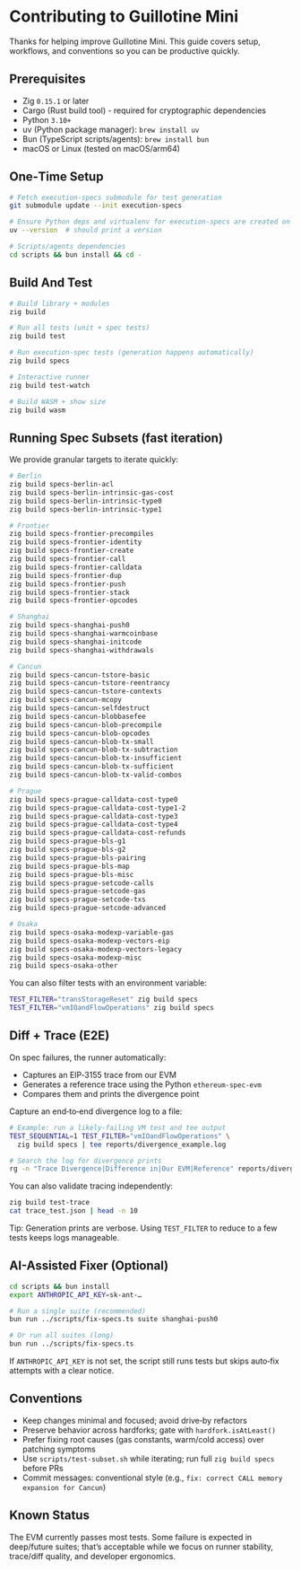 # Contributing to Guillotine Mini

Thanks for helping improve Guillotine Mini. This guide covers setup, workflows, and conventions so you can be productive quickly.

## Prerequisites

- Zig `0.15.1` or later
- Cargo (Rust build tool) - required for cryptographic dependencies
- Python `3.10+`
- uv (Python package manager): `brew install uv`
- Bun (TypeScript scripts/agents): `brew install bun`
- macOS or Linux (tested on macOS/arm64)

## One‑Time Setup

```bash
# Fetch execution-specs submodule for test generation
git submodule update --init execution-specs

# Ensure Python deps and virtualenv for execution-specs are created on first fill
uv --version  # should print a version

# Scripts/agents dependencies
cd scripts && bun install && cd -
```

## Build And Test

```bash
# Build library + modules
zig build

# Run all tests (unit + spec tests)
zig build test

# Run execution-spec tests (generation happens automatically)
zig build specs

# Interactive runner
zig build test-watch

# Build WASM + show size
zig build wasm
```

## Running Spec Subsets (fast iteration)

We provide granular targets to iterate quickly:

```bash
# Berlin
zig build specs-berlin-acl
zig build specs-berlin-intrinsic-gas-cost
zig build specs-berlin-intrinsic-type0
zig build specs-berlin-intrinsic-type1

# Frontier
zig build specs-frontier-precompiles
zig build specs-frontier-identity
zig build specs-frontier-create
zig build specs-frontier-call
zig build specs-frontier-calldata
zig build specs-frontier-dup
zig build specs-frontier-push
zig build specs-frontier-stack
zig build specs-frontier-opcodes

# Shanghai
zig build specs-shanghai-push0
zig build specs-shanghai-warmcoinbase
zig build specs-shanghai-initcode
zig build specs-shanghai-withdrawals

# Cancun
zig build specs-cancun-tstore-basic
zig build specs-cancun-tstore-reentrancy
zig build specs-cancun-tstore-contexts
zig build specs-cancun-mcopy
zig build specs-cancun-selfdestruct
zig build specs-cancun-blobbasefee
zig build specs-cancun-blob-precompile
zig build specs-cancun-blob-opcodes
zig build specs-cancun-blob-tx-small
zig build specs-cancun-blob-tx-subtraction
zig build specs-cancun-blob-tx-insufficient
zig build specs-cancun-blob-tx-sufficient
zig build specs-cancun-blob-tx-valid-combos

# Prague
zig build specs-prague-calldata-cost-type0
zig build specs-prague-calldata-cost-type1-2
zig build specs-prague-calldata-cost-type3
zig build specs-prague-calldata-cost-type4
zig build specs-prague-calldata-cost-refunds
zig build specs-prague-bls-g1
zig build specs-prague-bls-g2
zig build specs-prague-bls-pairing
zig build specs-prague-bls-map
zig build specs-prague-bls-misc
zig build specs-prague-setcode-calls
zig build specs-prague-setcode-gas
zig build specs-prague-setcode-txs
zig build specs-prague-setcode-advanced

# Osaka
zig build specs-osaka-modexp-variable-gas
zig build specs-osaka-modexp-vectors-eip
zig build specs-osaka-modexp-vectors-legacy
zig build specs-osaka-modexp-misc
zig build specs-osaka-other
```

You can also filter tests with an environment variable:

```bash
TEST_FILTER="transStorageReset" zig build specs
TEST_FILTER="vmIOandFlowOperations" zig build specs
```

## Diff + Trace (E2E)

On spec failures, the runner automatically:
- Captures an EIP‑3155 trace from our EVM
- Generates a reference trace using the Python `ethereum-spec-evm`
- Compares them and prints the divergence point

Capture an end‑to‑end divergence log to a file:

```bash
# Example: run a likely-failing VM test and tee output
TEST_SEQUENTIAL=1 TEST_FILTER="vmIOandFlowOperations" \
  zig build specs | tee reports/divergence_example.log

# Search the log for divergence prints
rg -n "Trace Divergence|Difference in|Our EVM|Reference" reports/divergence_example.log
```

You can also validate tracing independently:

```bash
zig build test-trace
cat trace_test.json | head -n 10
```

Tip: Generation prints are verbose. Using `TEST_FILTER` to reduce to a few tests keeps logs manageable.

## AI-Assisted Fixer (Optional)

```bash
cd scripts && bun install
export ANTHROPIC_API_KEY=sk-ant-…

# Run a single suite (recommended)
bun run ../scripts/fix-specs.ts suite shanghai-push0

# Or run all suites (long)
bun run ../scripts/fix-specs.ts
```

If `ANTHROPIC_API_KEY` is not set, the script still runs tests but skips auto‑fix attempts with a clear notice.

## Conventions

- Keep changes minimal and focused; avoid drive‑by refactors
- Preserve behavior across hardforks; gate with `hardfork.isAtLeast()`
- Prefer fixing root causes (gas constants, warm/cold access) over patching symptoms
- Use `scripts/test-subset.sh` while iterating; run full `zig build specs` before PRs
- Commit messages: conventional style (e.g., `fix: correct CALL memory expansion for Cancun`)

## Known Status

The EVM currently passes most tests. Some failure is expected in deep/future suites; that’s acceptable while we focus on runner stability, trace/diff quality, and developer ergonomics.

